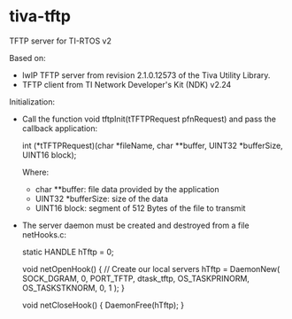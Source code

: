 # tiva-tftp
TFTP server for TI-RTOS v2

Based on:

- lwIP TFTP server from revision 2.1.0.12573 of the Tiva Utility Library.
- TFTP client from TI Network Developer's Kit (NDK) v2.24

Initialization:

- Call the function void tftpInit(tTFTPRequest pfnRequest) and pass the callback application:

	int (*tTFTPRequest)(char *fileName, char **buffer, UINT32 *bufferSize, UINT16 block);

	Where:

	- char **buffer: file data provided by the application
	- UINT32 *bufferSize: size of the data
	- UINT16 block: segment of 512 Bytes of the file to transmit

- The server daemon must be created and destroyed from a file netHooks.c:

	static HANDLE hTftp = 0;

	void netOpenHook()
	{
    		// Create our local servers
		hTftp = DaemonNew( SOCK_DGRAM, 0, PORT_TFTP, dtask_tftp, OS_TASKPRINORM, OS_TASKSTKNORM, 0, 1 );
	}

	void netCloseHook()
	{
    		DaemonFree(hTftp);
	}
